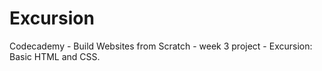 # Excursion
Codecademy - Build Websites from Scratch - week 3 project - Excursion: Basic HTML and CSS.
